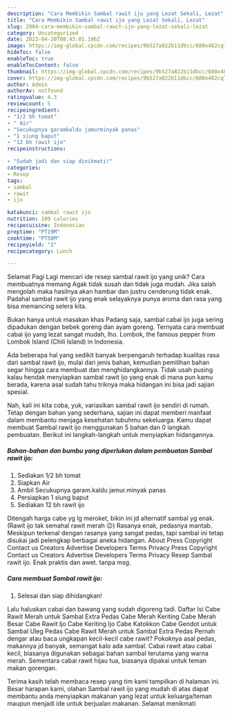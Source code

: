 ```yaml
---
description: "Cara Membikin Sambal rawit ijo yang Lezat Sekali, Lezat"
title: "Cara Membikin Sambal rawit ijo yang Lezat Sekali, Lezat"
slug: 2004-cara-membikin-sambal-rawit-ijo-yang-lezat-sekali-lezat
category: Uncategorized
date: 2023-04-20T08:43:01.196Z
image: https://img-global.cpcdn.com/recipes/9b527a822b11dbcc/680x482cq70/sambal-rawit-ijo-foto-resep-utama.jpg
hideToc: false
enableToc: true
enableTocContent: false
thumbnail: https://img-global.cpcdn.com/recipes/9b527a822b11dbcc/680x482cq70/sambal-rawit-ijo-foto-resep-utama.jpg
cover: https://img-global.cpcdn.com/recipes/9b527a822b11dbcc/680x482cq70/sambal-rawit-ijo-foto-resep-utama.jpg
author: Admin
authorAv: notfound
ratingvalue: 4.3
reviewcount: 5
recipeingredient:
- "1/2 bh tomat"
- " Air"
- "Secukupnya garamkaldu jamurminyak panas"
- "1 siung baput"
- "12 bh rawit ijo"
recipeinstructions:

- "Sudah jadi dan siap dinikmati!"
categories:
- Resep
tags:
- sambal
- rawit
- ijo

katakunci: sambal rawit ijo 
nutrition: 109 calories
recipecuisine: Indonesian
preptime: "PT19M"
cooktime: "PT58M"
recipeyield: "2"
recipecategory: Lunch

---
```



Selamat Pagi Lagi mencari ide resep sambal rawit ijo yang unik? Cara membuatnya memang Agak tidak susah dan tidak juga mudah. Jika salah mengolah maka hasilnya akan hambar dan justru cenderung tidak enak. Padahal sambal rawit ijo yang enak selayaknya punya aroma dan rasa yang bisa memancing selera kita.


Bukan hanya untuk masakan khas Padang saja, sambal cabai ijo juga sering dipadukan dengan bebek goreng dan ayam goreng. Ternyata cara membuat cabai ijo yang lezat sangat mudah, lho. Lombok, the famous pepper from Lombok Island (Chili Island) in Indonesia.

Ada beberapa hal yang sedikit banyak berpengaruh terhadap kualitas rasa dari sambal rawit ijo, mulai dari jenis bahan, kemudian pemilihan bahan segar hingga cara membuat dan menghidangkannya. Tidak usah pusing kalau hendak menyiapkan sambal rawit ijo yang enak di mana pun kamu berada, karena asal sudah tahu triknya maka hidangan ini bisa jadi sajian spesial.


Nah, kali ini kita coba, yuk, variasikan sambal rawit ijo sendiri di rumah. Tetap dengan bahan yang sederhana, sajian ini dapat memberi manfaat dalam membantu menjaga kesehatan tubuhmu sekeluarga. Kamu dapat membuat Sambal rawit ijo menggunakan 5 bahan dan 0 langkah pembuatan. Berikut ini langkah-langkah untuk menyiapkan hidangannya.

<!--inarticleads1-->

##### Bahan-bahan dan bumbu yang diperlukan dalam pembuatan Sambal rawit ijo:

1. Sediakan 1/2 bh tomat
1. Siapkan  Air
1. Ambil Secukupnya garam.kaldu jamur.minyak panas
1. Persiapkan 1 siung baput
1. Sediakan 12 bh rawit ijo


Ditengah harga cabe yg lg meroket, bikin ini jd alternatif sambal yg enak. (Rawit ijo tak semahal rawit merah 😉) Rasanya enak, pedasnya mantab. Meskipun terkenal dengan rasanya yang sangat pedas, tapi sambal ini tetap disukai jadi pelengkap berbagai aneka hidangan. About Press Copyright Contact us Creators Advertise Developers Terms Privacy Press Copyright Contact us Creators Advertise Developers Terms Privacy Resep Sambal rawit ijo. Enak praktis dan awet. tanpa msg. 

<!--inarticleads2-->

##### Cara membuat Sambal rawit ijo:


1. Selesai dan siap dihidangkan!

Lalu haluskan cabai dan bawang yang sudah digoreng tadi. Daftar Isi Cabe Rawit Merah untuk Sambal Extra Pedas Cabe Merah Keriting Cabe Merah Besar Cabe Rawit Ijo Cabe Keriting Ijo Cabe Katokkon Cabe Gendot untuk Sambal Uleg Pedas Cabe Rawit Merah untuk Sambal Extra Pedas Pernah dengar atau baca ungkapan kecil-kecil cabe rawit? Pokoknya asal pedas, makannya jd banyak, semangat kalo ada sambal. Cabai rawit atau cabai kecil, biasanya digunakan sebagai bahan sambal terutama yang warna merah. Sementara cabai rawit hijau tua, biasanya dipakai untuk teman makan gorengan. 

Terima kasih telah membaca resep yang tim kami tampilkan di halaman ini. Besar harapan kami, olahan Sambal rawit ijo yang mudah di atas dapat membantu anda menyiapkan makanan yang lezat untuk keluarga/teman maupun menjadi ide untuk berjualan makanan. Selamat menikmati
